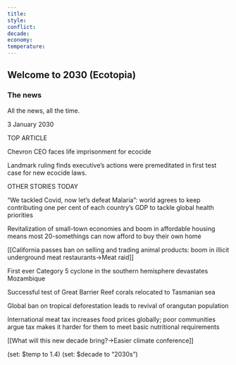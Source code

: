 ```yaml
---
title: 
style: 
conflict: 
decade: 
economy: 
temperature: 
---
```


## Welcome to 2030 (Ecotopia)

### The news

All the news, all the time.

3 January 2030

TOP ARTICLE

Chevron CEO faces life imprisonment for ecocide

Landmark ruling finds executive’s actions were premeditated in first test case for new ecocide laws.

OTHER STORIES TODAY

“We tackled Covid, now let’s defeat Malaria”: world agrees to keep contributing one per cent of each country’s GDP to tackle global health priorities

Revitalization of small-town economies and boom in affordable housing means most 20-somethings can now afford to buy their own home

[[California passes ban on selling and trading animal products: boom in illicit underground meat restaurants->Meat raid]]

First ever Category 5 cyclone in the southern hemisphere devastates Mozambique

Successful test of Great Barrier Reef corals relocated to Tasmanian sea

Global ban on tropical deforestation leads to revival of orangutan population

International meat tax increases food prices globally; poor communities argue tax makes it harder for them to meet basic nutritional requirements

[[What will this new decade bring?->Easier climate conference]]

(set: $temp to 1.4) (set: $decade to “2030s”)
